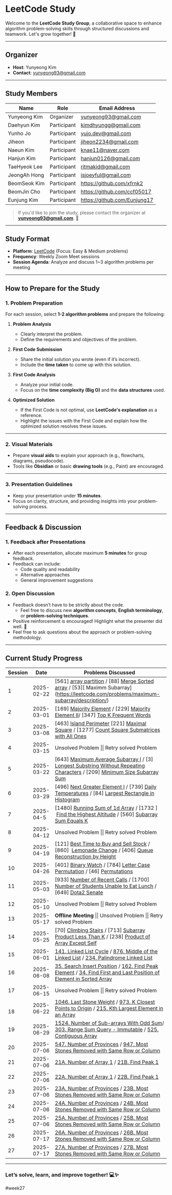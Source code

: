 # LeetCode Study

Welcome to the **LeetCode Study Group**, a collaborative space to enhance algorithm problem-solving skills through structured discussions and teamwork. Let's grow together! 🚀

---

## **Organizer**
- **Host**: Yunyeong Kim  
- **Contact**: yunyeong93@gmail.com  

---

## **Study Members**

| Name         | Role        | Email Address                |
| ------------ | ----------- | ---------------------------- |
| Yunyeong Kim | Organizer   | yunyeong93@gmail.com         |
| Daehyun Kim  | Participant | kimdhyungg@gmail.com         |
| Yunho Jo     | Participant | yujo.dev@gmail.com           |
| Jiheon       | Participant | jiheon2234@gmail.com         |
| Naeun Kim    | Participant | knae11@naver.com             |
| Hanjun Kim   | Participant | hanjun0126@gmail.com         |
| TaeHyeok Lee | Participant | ritmakid@gmail.com           |
| JeongAh Hong | Participant | isjoeyful@gmail.com          |
| BeomSeok Kim | Participant | https://github.com/xfrnk2    |
| BeomJin Cho  | Participant | https://github.com/ccf05017  |
| Eunjung Kim  | Participant | https://github.com/Eunjung17 |

> If you'd like to join the study, please contact the organizer at **yunyeong93@gmail.com**. 🎉

---

## **Study Format**

- **Platform**: [LeetCode](https://leetcode.com) (Focus: Easy & Medium problems)
- **Frequency**: Weekly Zoom Meet sessions  
- **Session Agenda**: Analyze and discuss 1~3 algorithm problems per meeting

---

## **How to Prepare for the Study**

### **1. Problem Preparation**
For each session, select **1-2 algorithm problems** and prepare the following:

1. **Problem Analysis**
   - Clearly interpret the problem.
   - Define the requirements and objectives of the problem.

2. **First Code Submission**
   - Share the initial solution you wrote (even if it’s incorrect).
   - Include the **time taken** to come up with this solution.

3. **First Code Analysis**
   - Analyze your initial code.
   - Focus on the **time complexity (Big O)** and the **data structures** used.

4. **Optimized Solution**
   - If the First Code is not optimal, use **LeetCode's explanation** as a reference.
   - Highlight the issues with the First Code and explain how the optimized solution resolves these issues.

---

### **2. Visual Materials**
- Prepare **visual aids** to explain your approach (e.g., flowcharts, diagrams, pseudocode).
- Tools like **Obsidian** or basic **drawing tools** (e.g., Paint) are encouraged.

---

### **3. Presentation Guidelines**
- Keep your presentation under **15 minutes**.
- Focus on clarity, structure, and providing insights into your problem-solving process.

---

## **Feedback & Discussion**

### **1. Feedback after Presentations**
- After each presentation, allocate maximum **5 minutes** for group feedback.
- Feedback can include:
  - Code quality and readability
  - Alternative approaches
  - General improvement suggestions

### **2. Open Discussion**
- Feedback doesn’t have to be strictly about the code.
  - Feel free to discuss new **algorithm concepts**, **English terminology**, or **problem-solving techniques**.
- Positive reinforcement is encouraged! Highlight what the presenter did well. 🌟
- Feel free to ask questions about the approach or problem-solving methodology.

---

## **Current Study Progress**

| Session | Date       | Problems Discussed                                                                                                                                                                                                                                                                                                                |
| ------- | ---------- | --------------------------------------------------------------------------------------------------------------------------------------------------------------------------------------------------------------------------------------------------------------------------------------------------------------------------------- |
| 1       | 2025-02-22 | [561] [array partition](https://leetcode.com/problems/array-partition/description/) / [88] [Merge Sorted array](https://leetcode.com/problems/merge-sorted-array/description/) / [53][ Maximm Subarray] (https://leetcode.com/problems/maximum-subarray/description/)                                                             |
| 2       | 2025-03-01 | [169] [Majority Element](https://leetcode.com/problems/majority-element/) / [229] [Majority Element II](https://leetcode.com/problems/majority-element-ii/)/  [347] [Top K Frequent Words](https://leetcode.com/problems/top-k-frequent-elements/)                                                                                |
| 3       | 2025-03-08 | [463] [Island Perimeter](https://leetcode.com/problems/island-perimeter/)  [221] [Maximal Square](https://leetcode.com/problems/maximal-square/) / [1277] [Count Square Submatrices with All Ones](https://leetcode.com/problems/count-square-submatrices-with-all-ones/)                                                         |
| 4       | 2025-03-15 | Unsolved Problem  \|\| Retry solved Problem                                                                                                                                                                                                                                                                                       |
| 5       | 2025-03-22 | [643] [Maximum Average Subarray I](https://leetcode.com/problems/maximum-average-subarray-i/) / [3] [Longest Substring Without Repeating Characters](https://leetcode.com/problems/longest-substring-without-repeating-characters/) / [209] [Minimum Size Subarray Sum](https://leetcode.com/problems/minimum-size-subarray-sum/) |
| 6       | 2025-03-29 | [496] [Next Greater Element I](https://leetcode.com/problems/next-greater-element-i/)  / [739] [Daily Temperatures](https://leetcode.com/problems/daily-temperatures/) / [84] [Largest Rectangle in Histogram](https://leetcode.com/problems/largest-rectangle-in-histogram/)                                                     |
| 7       | 2025-04-5  | [1480] [Running Sum of 1d Array](https://leetcode.com/problems/running-sum-of-1d-array/) / [1732 ]  [Find the Highest Altitude](https://leetcode.com/problems/find-the-highest-altitude/) / [560] [Subarray Sum Equals K](https://leetcode.com/problems/subarray-sum-equals-k/)                                                   |
| 8       | 2025-04-12 | Unsolved Problem  \|\| Retry solved Problem<br>                                                                                                                                                                                                                                                                                   |
| 9       | 2025-04-19 | [121] [Best Time to Buy and Sell Stock](https://leetcode.com/problems/best-time-to-buy-and-sell-stock/) / [860]  [Lemonade Change](https://leetcode.com/problems/lemonade-change/) / [406] [Queue Reconstruction by Height](https://leetcode.com/problems/queue-reconstruction-by-height/)                                        |
| 10      | 2025-04-26 | [401] [Binary Watch](https://leetcode.com/problems/binary-watch/) / [784] [Letter Case Permutation](https://leetcode.com/problems/letter-case-permutation/) / [46] [Permutations](https://leetcode.com/problems/permutations/)                                                                                                    |
| 11      | 2025-05-03 | [933] [Number of Recent Calls](https://leetcode.com/problems/number-of-recent-calls/) / [1700] [Number of Students Unable to Eat Lunch](https://leetcode.com/problems/number-of-students-unable-to-eat-lunch/) / [649] [Dota2 Senate](https://leetcode.com/problems/dota2-senate/)                                                |
| 12      | 2025-05-10 | Unsolved Problem  \|\| Retry solved Problem                                                                                                                                                                                                                                                                                       |
| 13      | 2025-05-17 | **Offline Meeting** \|\| Unsolved Problem  \|\| Retry solved Problem<br>                                                                                                                                                                                                                                                          |
| 14      | 2025-05-25 | [70] [Climbing Stairs](https://leetcode.com/problems/climbing-stairs/) / [713] [Subarray Product Less Than K](https://leetcode.com/problems/subarray-product-less-than-k/) / [238] [Product of Array Except Self](https://leetcode.com/problems/product-of-array-except-self/)                                                    |
| 15      | 2025-06-01 | [141. Linked List Cycle](https://leetcode.com/problems/linked-list-cycle/) / [876. Middle of the Linked List](https://leetcode.com/problems/middle-of-the-linked-list/) / [234. Palindrome Linked List](https://leetcode.com/problems/palindrome-linked-list/)                                                                    |
| 16      | 2025-06-08 | [35. Search Insert Position](https://leetcode.com/problems/search-insert-position/) / [162. Find Peak Element](https://leetcode.com/problems/find-peak-element/) / [34. Find First and Last Position of Element in Sorted Array](https://leetcode.com/problems/find-first-and-last-position-of-element-in-sorted-array/)          |
| 17      | 2025-06-15 | Unsolved Problem  \|\| Retry solved Problem                                                                                                                                                                                                                                                                                       |
| <br>18  | 2025-06-22 | [1046. Last Stone Weight](https://leetcode.com/problems/last-stone-weight/) / [973. K Closest Points to Origin](https://leetcode.com/problems/k-closest-points-to-origin/) / [215. Kth Largest Element in an Array](https://leetcode.com/problems/kth-largest-element-in-an-array/)                                               |
| 19      | 2025-06-29 | [1524. Number of Sub-arrays With Odd Sum](https://leetcode.com/problems/number-of-sub-arrays-with-odd-sum/)/ [303. Range Sum Query - Immutable](https://leetcode.com/problems/range-sum-query-immutable/) /  [525. Contiguous Array](https://leetcode.com/problems/contiguous-array/)                                             |
| 20      | 2025-07-06 | [547. Number of Provinces](https://leetcode.com/problems/number-of-provinces/) / [947. Most Stones Removed with Same Row or Column](https://leetcode.com/problems/most-stones-removed-with-same-row-or-column/)           
| 21      | 2025-07-06 | [21A. Number of Array 1](https://leetcode.com/problems/number-of-provinces/) / [21B. Find Peak 1](https://leetcode.com/problems/most-stones-removed-with-same-row-or-column/)       |
| 22      | 2025-07-06 | [22A. Number of Array 1](https://leetcode.com/problems/number-of-provinces/) / [22B. Find Peak 1](https://leetcode.com/problems/most-stones-removed-with-same-row-or-column/)       |
| 23      | 2025-07-06 | [23A. Number of Provinces](https://leetcode.com/problems/number-of-provinces/) / [23B. Most Stones Removed with Same Row or Column](https://leetcode.com/problems/most-stones-removed-with-same-row-or-column/)       |
| 24      | 2025-07-06 | [24A. Number of Provinces](https://leetcode.com/problems/number-of-provinces/) / [24B. Most Stones Removed with Same Row or Column](https://leetcode.com/problems/most-stones-removed-with-same-row-or-column/)       |
| 25      | 2025-07-06 | [25A. Number of Provinces](https://leetcode.com/problems/number-of-provinces/) / [25B. Most Stones Removed with Same Row or Column](https://leetcode.com/problems/most-stones-removed-with-same-row-or-column/)       |
| 26      | 2025-07-17 | [26A. Number of Provinces](https://leetcode.com/problems/number-of-provinces/) / [26B. Most Stones Removed with Same Row or Column](https://leetcode.com/problems/most-stones-removed-with-same-row-or-column/)       |
| 27      | 2025-07-17 | [27A. Number of Provinces](https://leetcode.com/problems/number-of-provinces/) / [27B. Most Stones Removed with Same Row or Column](https://leetcode.com/problems/most-stones-removed-with-same-row-or-column/)       |


---

### Let’s solve, learn, and improve together! 💻✨

#week27
